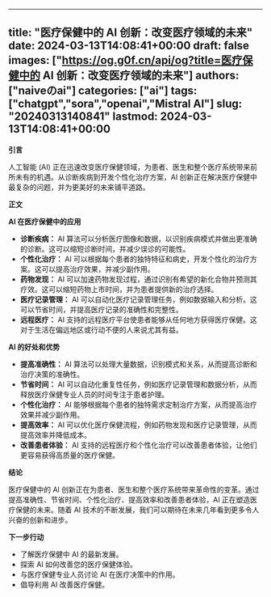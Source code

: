 
---
title: "医疗保健中的 AI 创新：改变医疗领域的未来"
date: 2024-03-13T14:08:41+00:00
draft: false
images: ["https://og.g0f.cn/api/og?title=医疗保健中的 AI 创新：改变医疗领域的未来"]
authors: ["naiveのai"]
categories: ["ai"]
tags: ["chatgpt","sora","openai","Mistral AI"]
slug: "20240313140841"
lastmod: 2024-03-13T14:08:41+00:00
---
**引言**

人工智能 (AI) 正在迅速改变医疗保健领域，为患者、医生和整个医疗系统带来前所未有的机遇。从诊断疾病到开发个性化治疗方案，AI 创新正在解决医疗保健中最复杂的问题，并为更美好的未来铺平道路。

**正文**

**AI 在医疗保健中的应用**

* **诊断疾病：** AI 算法可以分析医疗图像和数据，以识别疾病模式并做出更准确的诊断。这可以缩短诊断时间，并减少误诊的可能性。
* **个性化治疗：** AI 可以根据每个患者的独特特征和病史，开发个性化的治疗方案。这可以提高治疗效果，并减少副作用。
* **药物发现：** AI 可以加速药物发现过程，通过识别有希望的新化合物并预测其疗效。这可以缩短药物上市时间，并为患者提供新的治疗选择。
* **医疗记录管理：** AI 可以自动化医疗记录管理任务，例如数据输入和分析。这可以节省时间，并提高医疗记录的准确性和完整性。
* **远程医疗：** AI 支持的远程医疗平台使患者能够从任何地方获得医疗保健。这对于生活在偏远地区或行动不便的人来说尤其有益。

**AI 的好处和优势**

* **提高准确性：** AI 算法可以处理大量数据，识别模式和关系，从而提高诊断和治疗决策的准确性。
* **节省时间：** AI 可以自动化重复性任务，例如医疗记录管理和数据分析，从而释放医疗保健专业人员的时间专注于患者护理。
* **个性化治疗：** AI 能够根据每个患者的独特需求定制治疗方案，从而提高治疗效果并减少副作用。
* **提高效率：** AI 可以优化医疗保健流程，例如药物发现和医疗记录管理，从而提高效率并降低成本。
* **改善患者体验：** AI 支持的远程医疗和个性化治疗可以改善患者体验，让他们更容易获得高质量的医疗保健。

**结论**

医疗保健中的 AI 创新正在为患者、医生和整个医疗系统带来革命性的变革。通过提高准确性、节省时间、个性化治疗、提高效率和改善患者体验，AI 正在塑造医疗保健的未来。随着 AI 技术的不断发展，我们可以期待在未来几年看到更多令人兴奋的创新和进步。

**下一步行动**

* 了解医疗保健中 AI 的最新发展。
* 探索 AI 如何改善您的医疗保健体验。
* 与医疗保健专业人员讨论 AI 在医疗决策中的作用。
* 倡导利用 AI 改善医疗保健。